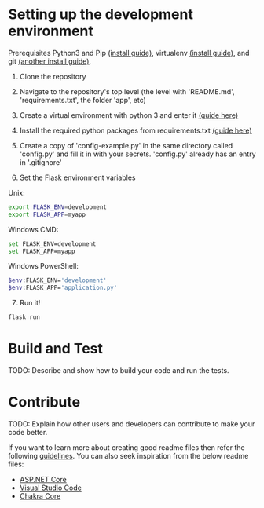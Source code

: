# Setting up the development environment
Prerequisites Python3 and Pip [(install guide)](https://docs.python-guide.org/dev/virtualenvs/#make-sure-you-ve-got-python-pip), virtualenv [(install guide)](https://docs.python-guide.org/dev/virtualenvs/#lower-level-virtualenv), and git [(another install guide)](https://git-scm.com/book/en/v2/Getting-Started-Installing-Git).

1. Clone the repository

2. Navigate to the repository's top level (the level with 'README.md', 'requirements.txt', the folder 'app', etc)

3. Create a virtual environment with python 3 and enter it [(guide here)](https://docs.python-guide.org/dev/virtualenvs/#basic-usage)

4. Install the required python packages from requirements.txt [(guide here)](https://pip.pypa.io/en/stable/user_guide/#requirements-files)

5. Create a copy of 'config-example.py' in the same directory called 'config.py' and fill it in with your secrets. 'config.py' already has an entry in '.gitignore'

6. Set the Flask environment variables

Unix:

~~~bash
export FLASK_ENV=development
export FLASK_APP=myapp
~~~

Windows CMD:

~~~bash
set FLASK_ENV=development
set FLASK_APP=myapp
~~~

Windows PowerShell:

~~~bash
$env:FLASK_ENV='development'
$env:FLASK_APP='application.py'
~~~

7. Run it!

~~~bash
flask run
~~~

# Build and Test
TODO: Describe and show how to build your code and run the tests. 

# Contribute
TODO: Explain how other users and developers can contribute to make your code better. 

If you want to learn more about creating good readme files then refer the following [guidelines](https://www.visualstudio.com/en-us/docs/git/create-a-readme). You can also seek inspiration from the below readme files:
- [ASP.NET Core](https://github.com/aspnet/Home)
- [Visual Studio Code](https://github.com/Microsoft/vscode)
- [Chakra Core](https://github.com/Microsoft/ChakraCore)
